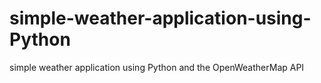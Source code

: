 # simple-weather-application-using-Python
simple weather application using Python and the OpenWeatherMap API
